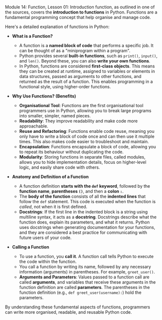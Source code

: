 Module 14: Function, Lesson 01: Introduction function, as outlined in one of the sources, covers the **introduction to functions** in Python. Functions are a fundamental programming concept that help organise and manage code.

Here's a detailed explanation of functions in Python:

*   **What is a Function?**
    *   A function is a **named block of code** that performs a specific job. It can be thought of as a "miniprogram within a program".
    *   Python provides several **built-in functions**, such as `print()`, `input()`, and `len()`. Beyond these, you can also **write your own functions**.
    *   In Python, functions are considered **first-class objects**. This means they can be created at runtime, assigned to variables or elements in data structures, passed as arguments to other functions, and returned as the result of a function. This enables programming in a functional style, using higher-order functions.

*   **Why Use Functions? (Benefits)**
    *   **Organisational Tool**: Functions are the first organisational tool programmers use in Python, allowing you to break large programs into smaller, simpler, named pieces.
    *   **Readability**: They improve readability and make code more approachable.
    *   **Reuse and Refactoring**: Functions enable code reuse, meaning you only have to write a block of code once and can then use it multiple times. This also makes code easier to troubleshoot and maintain.
    *   **Encapsulation**: Functions encapsulate a block of code, allowing you to repeat its behaviour without duplicating the code.
    *   **Modularity**: Storing functions in separate files, called modules, allows you to hide implementation details, focus on higher-level logic, and easily share code with others.

*   **Anatomy and Definition of a Function**
    *   A function definition **starts with the `def` keyword**, followed by the **function name**, **parentheses `()`**, and then a **colon `:`**.
    *   The **body of the function** consists of all the **indented lines** that follow the `def` statement. This code is executed when the function is *called*, not when it is first defined.
    *   **Docstrings**: If the first line in the indented block is a string using multiline syntax, it acts as a **docstring**. Docstrings describe what the function does, explain its parameters, and what it returns. Python uses docstrings when generating documentation for your functions, and they are considered a best practice for communicating with future users of your code.

*   **Calling a Function**
    *   To use a function, you **call it**. A function call tells Python to execute the code within the function.
    *   You call a function by writing its name, followed by any necessary information (arguments) in parentheses. For example, `greet_user()`.
    *   **Arguments and Parameters**: Values passed to a function call are called **arguments**, and variables that receive these arguments in the function definition are called **parameters**. The parentheses in the function definition (e.g., `def greet_user(username):`) hold the parameters.

By understanding these fundamental aspects of functions, programmers can write more organised, readable, and reusable Python code.